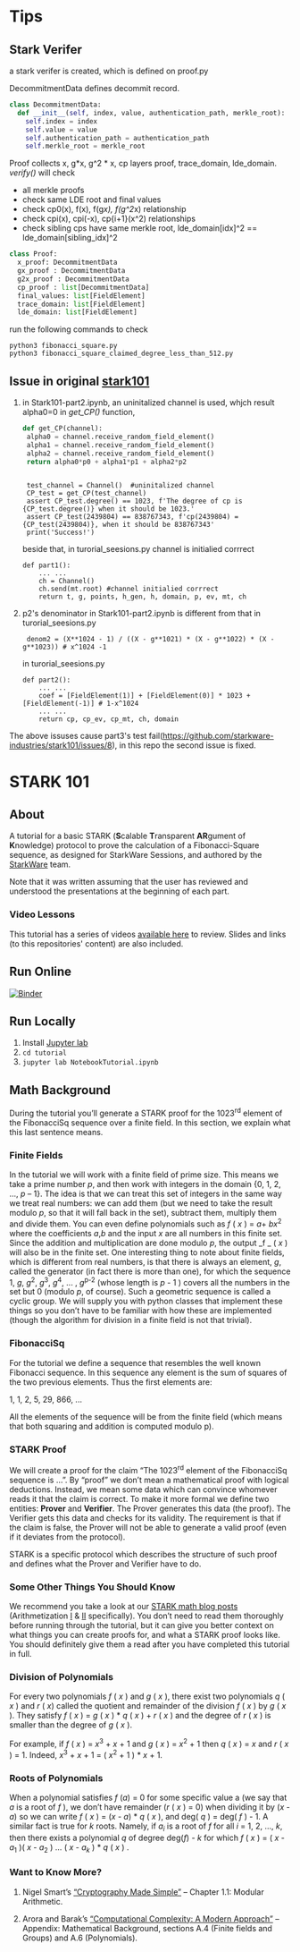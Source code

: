 # Tips 

## Stark Verifer 
a stark verifer is created, which is defined on proof.py

DecommitmentData defines decommit record.

```python
class DecommitmentData:
  def __init__(self, index, value, authentication_path, merkle_root):
    self.index = index
    self.value = value
    self.authentication_path = authentication_path
    self.merkle_root = merkle_root
```


Proof collects x, g*x, g^2 * x, cp layers proof, trace_domain, lde_domain. *verify()* will check
- all merkle proofs
- check same LDE root and final values
- check cp0(x), f(x), f(g*x), f(g^2*x) relationship
- check cpi(x), cpi(-x), cp{i+1}(x^2) relationships
- check sibling cps have same merkle root, lde_domain[idx]^2 == lde_domain[sibling_idx]^2

```python
class Proof:
  x_proof: DecommitmentData
  gx_proof : DecommitmentData
  g2x_proof : DecommitmentData
  cp_proof : list[DecommitmentData]
  final_values: list[FieldElement]
  trace_domain: list[FieldElement]
  lde_domain: list[FieldElement]
```


run the following commands to check
```
python3 fibonacci_square.py 
python3 fibonacci_square_claimed_degree_less_than_512.py
```




## Issue in original [stark101](https://github.com/starkware-industries/stark101)
1. in Stark101-part2.ipynb, an uninitalized channel is used, whjch result alpha0=0 in *get_CP()* function, 
   ```python
   def get_CP(channel):
    alpha0 = channel.receive_random_field_element()
    alpha1 = channel.receive_random_field_element()
    alpha2 = channel.receive_random_field_element()
    return alpha0*p0 + alpha1*p1 + alpha2*p2
   ```
   ```
   
    test_channel = Channel()  #uninitalized channel 
    CP_test = get_CP(test_channel)
    assert CP_test.degree() == 1023, f'The degree of cp is {CP_test.degree()} when it should be 1023.'
    assert CP_test(2439804) == 838767343, f'cp(2439804) = {CP_test(2439804)}, when it should be 838767343'
    print('Success!')
   ```
   beside that, in turorial_seesions.py channel is initialied corrrect 
    ```
    def part1():
        ... ... 
        ch = Channel()
        ch.send(mt.root) #channel initialied corrrect 
        return t, g, points, h_gen, h, domain, p, ev, mt, ch
    ```

2. p2's denominator in Stark101-part2.ipynb is different from that in turorial_seesions.py
   ```
    denom2 = (X**1024 - 1) / ((X - g**1021) * (X - g**1022) * (X - g**1023)) # x^1024 -1 
   ```
  
   in turorial_seesions.py

    ```
    def part2():
        ... ... 
        coef = [FieldElement(1)] + [FieldElement(0)] * 1023 + [FieldElement(-1)] # 1-x^1024
        ... ... 
        return cp, cp_ev, cp_mt, ch, domain
    ```
 The above issuses cause part3's test fail(https://github.com/starkware-industries/stark101/issues/8), in this repo the second issue is fixed.



# STARK 101

## About

A tutorial for a basic STARK (**S**calable **T**ransparent **AR**gument of **K**nowledge) protocol
to prove the calculation of a Fibonacci-Square sequence, as designed for StarkWare
Sessions, and authored by the
[StarkWare](https://starkware.co) team.

Note that it was written assuming that the user has reviewed and understood the presentations at the
beginning of each part.

### Video Lessons

This tutorial has a series of videos
[available here](https://starkware.co/stark-101/)
to review. Slides and links (to this repositories' content) are also included.

## Run Online

[![Binder](https://mybinder.org/badge_logo.svg)](https://mybinder.org/v2/gh/starkware-industries/stark101/master?urlpath=lab%2Ftree%2Ftutorial%2FNotebookTutorial.ipynb)

## Run Locally

1. Install [Jupyter lab](https://jupyterlab.readthedocs.io/en/stable/getting_started/installation.html)
2. `cd tutorial`
3. `jupyter lab NotebookTutorial.ipynb`

## Math Background

During the tutorial you’ll generate a STARK proof for the 1023<sup>rd</sup> element of the
FibonacciSq sequence over a finite field. In this section, we explain what this last sentence means.

### Finite Fields

In the tutorial we will work with a finite field of prime size. This means we take a prime number
_p_, and then work with integers in the domain {0, 1, 2, …, _p_ – 1}. The idea is that we can treat
this set of integers in the same way we treat real numbers: we can add them (but we need to take the
result modulo _p_, so that it will fall back in the set), subtract them, multiply them and divide
them. You can even define polynomials such as _f_ ( _x_ ) = _a_+ _bx_<sup>2</sup> where the
coefficients _a_,_b_ and the input _x_ are all numbers in this finite set. Since the addition and
multiplication are done modulo _p_, the output _f _ ( _x_ ) will also be in the finite set. One
interesting thing to note about finite fields, which is different from real numbers, is that there
is always an element, _g_, called the generator (in fact there is more than one), for which the
sequence 1, _g_, _g_<sup>2</sup>, _g_<sup>3</sup>, _g_<sup>4</sup>, ... , _g_<sup>p-2</sup> (whose
length is _p_ - 1 ) covers all the numbers in the set but 0 (modulo _p_, of course). Such a
geometric sequence is called a cyclic group. We will supply you with python classes that implement
these things so you don’t have to be familiar with how these are implemented (though the algorithm
for division in a finite field is not that trivial).

### FibonacciSq

For the tutorial we define a sequence that resembles the well known Fibonacci sequence. In this
sequence any element is the sum of squares of the two previous elements. Thus the first elements
are:

1, 1, 2, 5, 29, 866, ...

All the elements of the sequence will be from the finite field (which means that both squaring and
addition is computed modulo p).

### STARK Proof

We will create a proof for the claim “The 1023<sup>rd</sup> element of the FibonacciSq sequence is
…”. By “proof” we don’t mean a mathematical proof with logical deductions. Instead, we mean some
data which can convince whomever reads it that the claim is correct. To make it more formal we
define two entities: **Prover** and **Verifier**. The Prover generates this data (the proof). The
Verifier gets this data and checks for its validity. The requirement is that if the claim is false,
the Prover will not be able to generate a valid proof (even if it deviates from the protocol).

STARK is a specific protocol which describes the structure of such proof and defines what the Prover
and Verifier have to do.

### Some Other Things You Should Know

We recommend you take a look at our [STARK math blog
posts](https://medium.com/starkware/tagged/stark-math) (Arithmetization
[I](https://medium.com/starkware/arithmetization-i-15c046390862) &
[II](https://medium.com/starkware/arithmetization-ii-403c3b3f4355) specifically). You don’t need to
read them thoroughly before running through the tutorial, but it can give you better context on what
things you can create proofs for, and what a STARK proof looks like. You should definitely give them
a read after you have completed this tutorial in full.

### Division of Polynomials

For every two polynomials _f_ ( _x_ ) and _g_ ( _x_ ), there exist two polynomials _q_ ( _x_ ) and
_r_ ( _x_) called the quotient and remainder of the division _f_ ( _x_ ) by _g_ ( _x_ ). They
satisfy _f_ ( _x_ ) = _g_ ( _x_ ) \* _q_ ( _x_ ) + _r_ ( _x_ ) and the degree of _r_ ( _x_ ) is
smaller than the degree of _g_ ( _x_ ).

For example, if _f_ ( _x_ ) = _x_<sup>3</sup> + _x_ + 1 and _g_ ( _x_ ) = _x_<sup>2</sup> + 1 then
_q_ ( _x_ ) = _x_ and _r_ ( _x_ ) = 1. Indeed, _x_<sup>3</sup> + _x_ + 1 = ( _x_<sup>2</sup> + 1 )
\* _x_ + 1.

### Roots of Polynomials

When a polynomial satisfies _f_ (_a_) = 0 for some specific value a (we say that _a_ is a root of _f_
), we don’t have remainder (_r_ ( _x_ ) = 0) when dividing it by (_x_ - _a_) so we can write _f_ (
_x_ ) = (_x_ - _a_) \* _q_ ( _x_ ), and deg( _q_ ) = deg( _f_ ) - 1. A similar fact is true for _k_
roots. Namely, if _a_<sub>_i_</sub> is a root of _f_ for all _i_ = 1, 2, …, _k_, then there exists a
polynomial _q_ of degree deg(_f_) - _k_ for which _f_ ( _x_ ) = ( _x_ - _a_<sub>1</sub> )( _x_ -
_a_<sub>2</sub> ) … ( _x_ - _a_<sub>_k_</sub> ) \* _q_ ( _x_ ) .

### Want to Know More?

1. Nigel Smart’s [“Cryptography Made Simple”](https://www.cs.umd.edu/~waa/414-F11/IntroToCrypto.pdf)
   – Chapter 1.1: Modular Arithmetic.

2. Arora and Barak’s [“Computational Complexity: A Modern
   Approach”](http://theory.cs.princeton.edu/complexity/book.pdf) – Appendix: Mathematical
   Background, sections A.4 (Finite fields and Groups) and A.6 (Polynomials).
